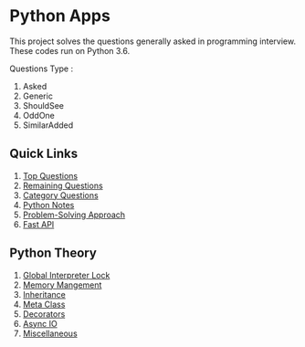 # Python Apps
This project solves the questions generally asked in programming interview.
These codes run on Python 3.6.

Questions Type : 
1. Asked
2. Generic
3. ShouldSee
4. OddOne
5. SimilarAdded

## Quick Links
1. [Top Questions](top_questions.md)
2. [Remaining Questions](remaining_questions.md)
3. [Category Questions](category_wise.py)
4. [Python Notes](utility/01_notes_remember.md)
5. [Problem-Solving Approach](utility/02_approach.md)
6. [Fast API](fast_api_example/main.py)

## Python Theory
1. [Global Interpreter Lock](theory/01_GIL.md)
2. [Memory Mangement](theory/02_memory_management.md)
3. [Inheritance](theory/03_inheritance.md)
4. [Meta Class](theory/04_meta_class.md)
5. [Decorators](theory/05_decorators.md)
6. [Async IO](theory/06_async_io.md)
7. [Miscellaneous](theory/07_miscellaneous.md)
